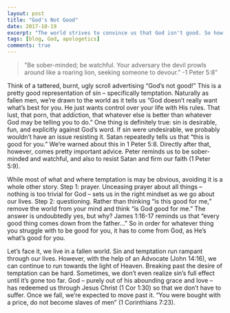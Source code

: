 ```yaml
---
layout: post
title: "God's Not Good"
date: 2017-10-19
excerpt: "The world strives to convince us that God isn't good. So how do we deal with it?"
tags: [blog, God, apologetics]
comments: true
---
```


> "Be sober-minded; be watchful. Your adversary the devil prowls around like a roaring lion, seeking someone to devour.” 
> -1 Peter 5:8"

Think of a tattered, burnt, ugly scroll advertising “God’s not good!” This is a pretty good representation of sin – specifically temptation. Naturally as fallen men, we’re drawn to the world as it tells us “God doesn’t really want what’s best for you. He just wants control over your life with His rules. That lust, that porn, that addiction, that whatever else is better than whatever God may be telling you to do.” One thing is definitely true: sin is desirable, fun, and explicitly against God’s word. If sin were undesirable, we probably wouldn’t have an issue resisting it. Satan repeatedly tells us that “this is good for you.” We’re warned about this in 1 Peter 5:8. Directly after that, however, comes pretty important advice. Peter reminds us to be sober-minded and watchful, and also to resist Satan and firm our faith (1 Peter 5:9).

While most of what and where temptation is may be obvious, avoiding it is a whole other story. Step 1: prayer. Unceasing prayer about all things – nothing is too trivial for God – sets us in the right mindset as we go about our lives. Step 2: questioning. Rather than thinking “is this good for me,” remove the world from your mind and think “is God good for me.” The answer is undoubtedly yes, but why? James 1:16-17 reminds us that “every good thing comes down from the father…” So in order for whatever thing you struggle with to be good for you, it has to come from God, as He’s what’s good for you.

Let’s face it, we live in a fallen world. Sin and temptation run rampant through our lives. However, with the help of an Advocate (John 14:16), we can continue to run towards the light of Heaven. Breaking past the desire of temptation can be hard. Sometimes, we don’t even realize sin’s full effect until it’s gone too far. God – purely out of his abounding grace and love – has redeemed us through Jesus Christ (1 Cor 1:30) so that we don’t have to suffer. Once we fall, we’re expected to move past it. “You were bought with a price, do not become slaves of men” (1 Corinthians 7:23).
